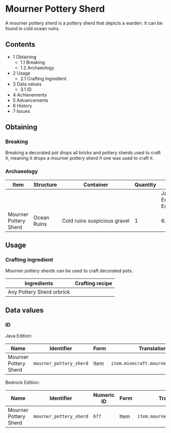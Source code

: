 # Mourner Pottery Sherd
A mourner pottery sherd is a pottery sherd that depicts a warden. It can be found in cold ocean ruins.

## Contents
- 1 Obtaining
	- 1.1 Breaking
	- 1.2 Archaeology
- 2 Usage
	- 2.1 Crafting ingredient
- 3 Data values
	- 3.1 ID
- 4 Achievements
- 5 Advancements
- 6 History
- 7 Issues

## Obtaining
### Breaking
Breaking a decorated pot drops all bricks and pottery sherds used to craft it, meaning it drops a mourner pottery sherd if one was used to craft it.

### Archaeology
| Item                  | Structure   | Container                    | Quantity | Chance                         |
|-----------------------|-------------|------------------------------|----------|--------------------------------|
|                       |             |                              |          | Java EditionandBedrock Edition |
| Mourner Pottery Sherd | Ocean Ruins | Cold ruins suspicious gravel | 1        | 6.7%                           |

## Usage
### Crafting ingredient
Mourner pottery sherds can be used to craft decorated pots.

| Ingredients               | Crafting recipe |
|---------------------------|-----------------|
| Any Pottery Sherd orbrick |                 |

## Data values
### ID
Java Edition:

| Name                  | Identifier              | Form | Translation key                        |
|-----------------------|-------------------------|------|----------------------------------------|
| Mourner Pottery Sherd | `mourner_pottery_sherd` | Item | `item.minecraft.mourner_pottery_sherd` |

Bedrock Edition:

| Name                  | Identifier              | Numeric ID | Form | Translation key                   |
|-----------------------|-------------------------|------------|------|-----------------------------------|
| Mourner Pottery Sherd | `mourner_pottery_sherd` | `677`      | Item | `item.mourner_pottery_sherd.name` |

